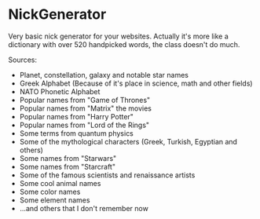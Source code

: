 # NickGenerator
Very basic nick generator for your websites. Actually it's more like a dictionary with over 520 handpicked words, the class doesn't do much.

Sources:

* Planet, constellation, galaxy and notable star names
* Greek Alphabet (Because of it's place in science, math and other fields)
* NATO Phonetic Alphabet
* Popular names from "Game of Thrones"
* Popular names from "Matrix" the movies
* Popular names from "Harry Potter"
* Popular names from "Lord of the Rings"
* Some terms from quantum physics
* Some of the mythological characters (Greek, Turkish, Egyptian and others)
* Some names from "Starwars"
* Some names from "Starcraft"
* Some of the famous scientists and renaissance artists
* Some cool animal names
* Some color names
* Some element names
* ...and others that I don't remember now
